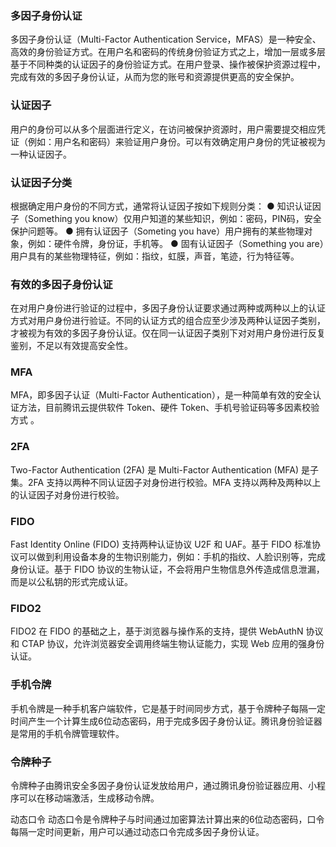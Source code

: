 ### 多因子身份认证	
多因子身份认证（Multi-Factor Authentication Service，MFAS）是一种安全、高效的身份验证方式。在用户名和密码的传统身份验证方式之上，增加一层或多层基于不同种类的认证因子的身份验证方式。在用户登录、操作被保护资源过程中，完成有效的多因子身份认证，从而为您的账号和资源提供更高的安全保护。

### 认证因子	
用户的身份可以从多个层面进行定义，在访问被保护资源时，用户需要提交相应凭证（例如：用户名和密码）来验证用户身份。可以有效确定用户身份的凭证被视为一种认证因子。

### 认证因子分类
根据确定用户身份的不同方式，通常将认证因子按如下规则分类：
● 知识认证因子（Something you know）仅用户知道的某些知识，例如：密码，PIN码，安全保护问题等。
● 拥有认证因子（Someting you have）用户拥有的某些物理对象，例如：硬件令牌，身份证，手机等。
● 固有认证因子（Something you are）用户具有的某些物理特征，例如：指纹，虹膜，声音，笔迹，行为特征等。

### 有效的多因子身份认证
在对用户身份进行验证的过程中，多因子身份认证要求通过两种或两种以上的认证方式对用户身份进行验证。不同的认证方式的组合应至少涉及两种认证因子类别，才被视为有效的多因子身份认证。仅在同一认证因子类别下对对用户身份进行反复鉴别，不足以有效提高安全性。

### MFA
MFA，即多因子认证（Multi-Factor Authentication），是一种简单有效的安全认证方法，目前腾讯云提供软件 Token、硬件 Token、手机号验证码等多因素校验方式 。

### 2FA
Two-Factor Authentication (2FA) 是 Multi-Factor Authentication (MFA) 是子集。2FA 支持以两种不同认证因子对身份进行校验。MFA 支持以两种及两种以上的认证因子对身份进行校验。

### FIDO
Fast Identity Online (FIDO)  支持两种认证协议 U2F 和 UAF。基于 FIDO 标准协议可以做到利用设备本身的生物识别能力，例如：手机的指纹、人脸识别等，完成身份认证。基于 FIDO 协议的生物认证，不会将用户生物信息外传造成信息泄漏，而是以公私钥的形式完成认证。

### FIDO2
FIDO2 在 FIDO 的基础之上，基于浏览器与操作系的支持，提供 WebAuthN 协议和 CTAP 协议，允许浏览器安全调用终端生物认证能力，实现 Web 应用的强身份认证。

### 手机令牌
手机令牌是一种手机客户端软件，它是基于时间同步方式，基于令牌种子每隔一定时间产生一个计算生成6位动态密码，用于完成多因子身份认证。腾讯身份验证器是常用的手机令牌管理软件。

### 令牌种子
令牌种子由腾讯安全多因子身份认证发放给用户，通过腾讯身份验证器应用、小程序可以在移动端激活，生成移动令牌。

动态口令
动态口令是令牌种子与时间通过加密算法计算出来的6位动态密码，口令每隔一定时间更新，用户可以通过动态口令完成多因子身份认证。
